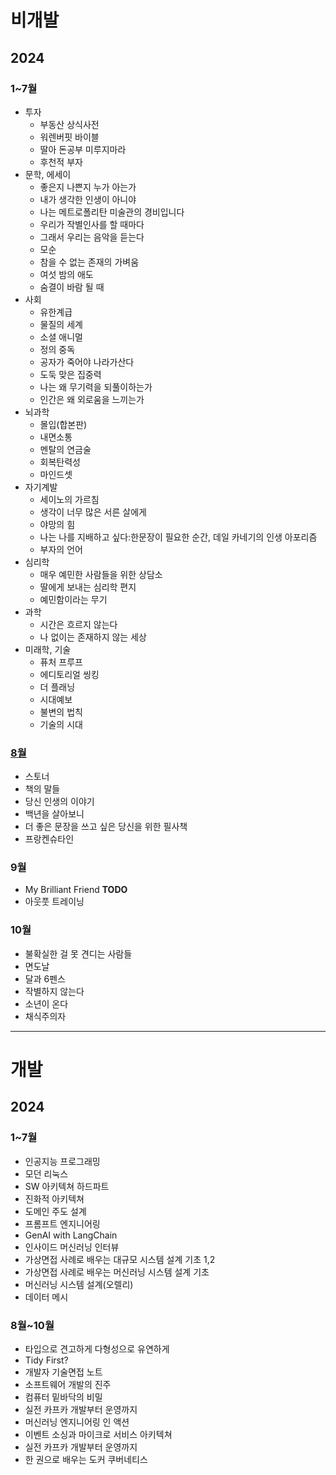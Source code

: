 # 비개발
## 2024
### 1~7월
- 투자
  - 부동산 상식사전
  - 워렌버핏 바이블
  - 딸아 돈공부 미루지마라
  - 후천적 부자
- 문학, 에세이
  - 좋은지 나쁜지 누가 아는가
  - 내가 생각한 인생이 아니야
  - 나는 메트로폴리탄 미술관의 경비입니다
  - 우리가 작별인사를 할 때마다
  - 그래서 우리는 음악을 듣는다
  - 모순
  - 참을 수 없는 존재의 가벼움
  - 여섯 밤의 애도
  - 숨결이 바람 될 때
- 사회
  - 유한계급
  - 물질의 세계
  - 소셜 애니멀
  - 정의 중독
  - 공자가 죽어야 나라가산다
  - 도둑 맞은 집중력
  - 나는 왜 무기력을 되풀이하는가
  - 인간은 왜 외로움을 느끼는가
- 뇌과학
  - 몰입(합본판)
  - 내면소통
  - 멘탈의 연금술
  - 회복탄력성
  - 마인드셋
- 자기계발
  - 세이노의 가르침
  - 생각이 너무 많은 서른 살에게
  - 야망의 힘
  - 나는 나를 지배하고 싶다:한문장이 필요한 순간, 데일 카네기의 인생 아포리즘
  - 부자의 언어
- 심리학
  - 매우 예민한 사람들을 위한 상담소
  - 딸에게 보내는 심리학 편지
  - 예민함이라는 무기
- 과학
  - 시간은 흐르지 않는다
  - 나 없이는 존재하지 않는 세상
- 미래학, 기술
  - 퓨처 프루프
  - 에디토리얼 씽킹
  - 더 플래닝
  - 시대예보
  - 불변의 법칙
  - 기술의 시대
### [8월](https://github.com/2jimoo/books-in-my-brain/blob/main/2024/8%EC%9B%94.md)
- 스토너
- 책의 말들
- 당신 인생의 이야기
- 백년을 살아보니
- 더 좋은 문장을 쓰고 싶은 당신을 위한 필사책
- 프랑켄슈타인
### 9월
- My Brilliant Friend **TODO**
- 아웃풋 트레이닝
### 10월
- 불확실한 걸 못 견디는 사람들
- 면도날
- 달과 6펜스
- 작별하지 않는다
- 소년이 온다
- 채식주의자
---
# 개발
## 2024
### 1~7월
- 인공지능 프로그래밍
- 모던 리눅스
- SW 아키텍쳐 하드파트
- 진화적 아키텍쳐
- 도메인 주도 설계
- 프롬프트 엔지니어링
- GenAI with LangChain
- 인사이드 머신러닝 인터뷰
- 가상면접 사례로 배우는 대규모 시스템 설계 기초 1,2
- 가상면접 사례로 배우는 머신러닝 시스템 설계 기초
- 머신러닝 시스템 설계(오렐리)
- 데이터 메시
### 8월~10월
- 타입으로 견고하게 다형성으로 유연하게
- Tidy First?
- 개발자 기술면접 노트
- 소프트웨어 개발의 진주
- 컴퓨터 밑바닥의 비밀
- 실전 카프카 개발부터 운영까지
- 머신러닝 엔지니어링 인 액션
- 이벤트 소싱과 마이크로 서비스 아키텍쳐
- 실전 카프카 개발부터 운영까지
- 한 권으로 배우는 도커 쿠버네티스
